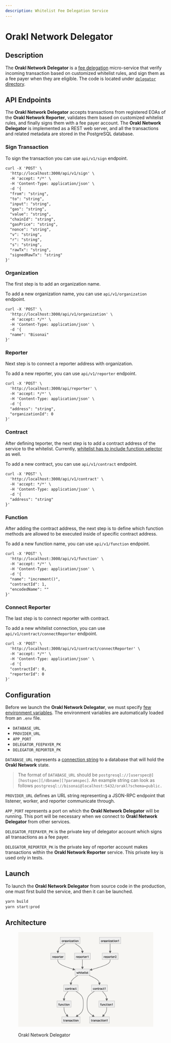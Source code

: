```yaml
---
description: Whitelist Fee Delegation Service
---
```


# Orakl Network Delegator

## Description

The **Orakl Network Delegator** is a [fee delegation](https://docs.klaytn.foundation/content/klaytn/design/transactions/fee-delegation) micro-service that verify incoming transaction based on customized whitelist rules, and sign them as a fee payer when they are eligible. The code is located under [`delegator` directory](https://github.com/Bisonai/orakl/tree/master/delegator).

## API Endpoints

The **Orakl Network Delegator** accepts transactions from registered EOAs of the **Orakl Network Reporter**, validates them based on customized whitelist rules, and finally signs them with a fee payer account. The **Orakl Network Delegator** is implemented as a REST web server, and all the transactions and related metadata are stored in the PostgreSQL database.

### Sign Transaction

To sign the transaction you can use `api/v1/sign` endpoint.

```shell
curl -X 'POST' \
  'http://localhost:3000/api/v1/sign' \
  -H 'accept: */*' \
  -H 'Content-Type: application/json' \
  -d '{
  "from": "string",
  "to": "string",
  "input": "string",
  "gas": "string",
  "value": "string",
  "chainId": "string",
  "gasPrice": "string",
  "nonce": "string",
  "v": "string",
  "r": "string",
  "s": "string",
  "rawTx": "string",
  "signedRawTx": "string"
}'
```

### Organization

The first step is to add an organization name.

To add a new organization name, you can use `api/v1/organization` endpoint.

```shell
curl -X 'POST' \
  'http://localhost:3000/api/v1/organization' \
  -H 'accept: */*' \
  -H 'Content-Type: application/json' \
  -d '{
  "name": "Bisonai"
}'
```

### Reporter

Next step is to connect a reporter address with organization.

To add a new reporter, you can use `api/v1/reporter` endpoint.

```shell
curl -X 'POST' \
  'http://localhost:3000/api/reporter' \
  -H 'accept: */*' \
  -H 'Content-Type: application/json' \
  -d '{
  "address": "string",
  "organizationId": 0
}'
```

### Contract

After defining teporter, the next step is to add a contract address of the service to the whitelist. Currently, [whitelist has to include function selector](orakl-network-delegator.md#function-whitelist) as well.

To add a new contract, you can use `api/v1/contract` endpoint.

```shell
curl -X 'POST' \
  'http://localhost:3000/api/v1/contract' \
  -H 'accept: */*' \
  -H 'Content-Type: application/json' \
  -d '{
  "address": "string"
}'
```

### Function

After adding the contract address, the next step is to define which function methods are allowed to be executed inside of specific contract address.

To add a new function name, you can use `api/v1/function` endpoint.

```shell
curl -X 'POST' \
  'http://localhost:3000/api/v1/function' \
  -H 'accept: */*' \
  -H 'Content-Type: application/json' \
  -d '{
  "name": "increment()",
  "contractId": 1,
  "encodedName": ""
}'
```

### Connect Reporter

The last step is to connect reporter with contract.

To add a new whitelist connection, you can use `api/v1/contract/connectReporter` endpoint.

```shell
curl -X 'POST' \
  'http://localhost:3000/api/v1/contract/connectReporter' \
  -H 'accept: */*' \
  -H 'Content-Type: application/json' \
  -d '{
  "contractId": 0,
  "reporterId": 0
}'
```

## Configuration

Before we launch the **Orakl Network Delegator**, we must specify [few environment variables](https://github.com/Bisonai/orakl/blob/master/delegator/.env.example). The environment variables are automatically loaded from an `.env` file.

- `DATABASE_URL`
- `PROVIDER_URL`
- `APP_PORT`
- `DELEGATOR_FEEPAYER_PK`
- `DELEGATOR_REPORTER_PK`

`DATABASE_URL` represents a [connection string](https://www.postgresql.org/docs/current/libpq-connect.html#LIBPQ-CONNSTRING) to a database that will hold the **Orakl Network** state.

> The format of `DATABASE_URL` should be `postgresql://[userspec@][hostspec][/dbname][?paramspec]`. An example string can look as follows `postgresql://bisonai@localhost:5432/orakl?schema=public.`

`PROVIDER_URL` defines an URL string representing a JSON-RPC endpoint that listener, worker, and reporter communicate through.

`APP_PORT` represents a port on which the **Orakl Network Delegator** will be running. This port will be necessary when we connect to **Orakl Network Delegator** from other services.

`DELEGATOR_FEEPAYER_PK` is the private key of delegator account which signs all transactions as a fee payer.

`DELEGATOR_REPORTER_PK` is the private key of reporter account makes transactions within the **Orakl Network Reporter** service. This private key is used only in tests.

## Launch

To launch the **Orakl Network Delegator** from source code in the production, one must first build the service, and then it can be launched.

```sh
yarn build
yarn start:prod
```

## Architecture

<figure><img src="../.gitbook/assets/orakl-network-delegator.png" alt=""><figcaption><p>Orakl Network Delegator</p></figcaption></figure>
